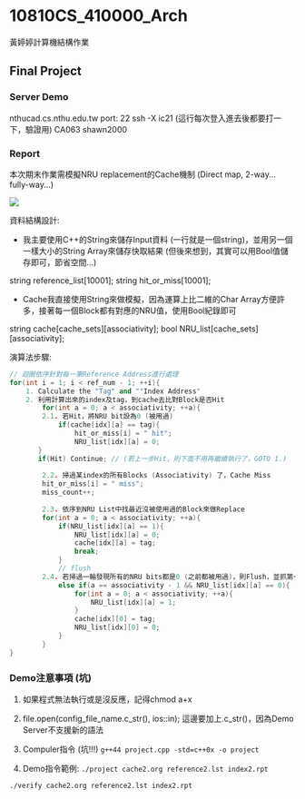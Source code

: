 ﻿# 10810CS_410000_Arch
黃婷婷計算機結構作業

## Final Project

### Server Demo
nthucad.cs.nthu.edu.tw
port: 22
ssh -X ic21  (這行每次登入進去後都要打一下，驗證用)
CA063 
shawn2000

### Report

本次期末作業需模擬NRU replacement的Cache機制 (Direct map, 2-way... fully-way...)

![](C:\Users\shawn\Downloads\1.jpg)

資料結構設計:

- 我主要使用C++的String來儲存Input資料 (一行就是一個string)，並用另一個一樣大小的String Array來儲存快取結果 (但後來想到，其實可以用Bool值儲存即可，節省空間...)

string reference_list[10001];
string hit_or_miss[10001];

- Cache我直接使用String來做模擬，因為運算上比二維的Char Array方便許多，接著每一個Block都有對應的NRU值，使用Bool紀錄即可

string cache\[cache_sets][associativity];
bool NRU_list\[cache_sets][associativity];

演算法步驟:

```c++
// 迴圈依序針對每一筆Reference Address進行處理
for(int i = 1; i < ref_num - 1; ++i){
    1. Calculate the "Tag" and ""Index Address"
    2. 利用計算出來的index及tag，到cache去比對Block是否Hit
        for(int a = 0; a < associativity; ++a){
        2.1. 若Hit，將NRU bit設為0 (被用過)
            if(cache[idx][a] == tag){
                hit_or_miss[i] = " hit";
                NRU_list[idx][a] = 0;
       }
       if(Hit) Continue; // (若上一步Hit，則下面不用再繼續執行了，GOTO 1.)
       
        2.2. 掃過某index的所有Blocks (Associativity) 了，Cache Miss
        hit_or_miss[i] = " miss";
        miss_count++;
		
        2.3. 依序到NRU List中找最近沒被使用過的Block來做Replace
        for(int a = 0; a < associativity; ++a){
            if(NRU_list[idx][a] == 1){
                NRU_list[idx][a] = 0;
                cache[idx][a] = tag;
                break;    
            }
            // flush
        2.4. 若掃過一輪發現所有的NRU bits都是0 (之前都被用過)，則Flush，並抓第一格Block做Replace
            else if(a == associativity - 1 && NRU_list[idx][a] == 0){
                for(int a = 0; a < associativity; ++a){
                    NRU_list[idx][a] = 1;
                }
                cache[idx][0] = tag;
                NRU_list[idx][0] = 0;
            }
        }
}
```



### Demo注意事項 (坑)

1. 如果程式無法執行或是沒反應，記得chmod a+x

2. file.open(config_file_name.c_str(), ios::in);
這邊要加上.c_str()，因為Demo Server不支援新的語法

3. Compuler指令 (坑!!!)
```g++44 project.cpp -std=c++0x -o project```

4. Demo指令範例:
```./project cache2.org reference2.lst index2.rpt```

```./verify cache2.org reference2.lst index2.rpt```